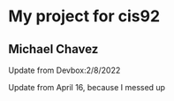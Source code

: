 # My project for cis92
Michael Chavez
--------------
Update from Devbox:2/8/2022

Update from April 16, because I messed up